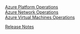 
[Azure Platform Operations](./azure/modules/managed_paas/)  
[Azure Network Operations](./azure/modules/managed_network/)  
[Azure Virtual Machines Operations](./azure/modules/virtual_machines_operations)

[Release Notes](./azure/release_notes)